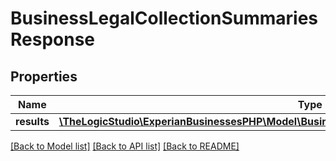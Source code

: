 # BusinessLegalCollectionSummariesResponse

## Properties
Name | Type | Description | Notes
------------ | ------------- | ------------- | -------------
**results** | [**\TheLogicStudio\ExperianBusinessesPHP\Model\BusinessLegalCollectionSummariesResponseResults**](BusinessLegalCollectionSummariesResponseResults.md) |  | [optional] 

[[Back to Model list]](../README.md#documentation-for-models) [[Back to API list]](../README.md#documentation-for-api-endpoints) [[Back to README]](../README.md)


